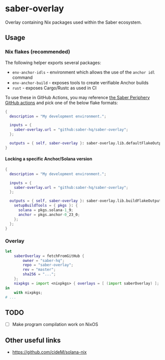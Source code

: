 # saber-overlay

Overlay containing Nix packages used within the Saber ecosystem.

## Usage

### Nix flakes (recommended)

The following helper exports several packages:

- `env-anchor-idls` - environment which allows the use of the `anchor idl` command
- `env-anchor-build` - exposes tools to create verifiable Anchor builds
- `rust` - exposes Cargo/Rustc as used in CI

To use these in GitHub Actions, you may reference [the Saber Periphery GitHub actions](https://github.com/saber-hq/saber-periphery/blob/master/.github/workflows) and pick one of the below flake formats:

```nix
{
  description = "My development environment.";

  inputs = {
    saber-overlay.url = "github:saber-hq/saber-overlay";
  };

  outputs = { self, saber-overlay }: saber-overlay.lib.defaultFlakeOutputs;
}
```

#### Locking a specific Anchor/Solana version

```nix
{
  description = "My development environment.";

  inputs = {
    saber-overlay.url = "github:saber-hq/saber-overlay";
  };

  outputs = { self, saber-overlay }: saber-overlay.lib.buildFlakeOutputs {
    setupBuildTools = { pkgs }: {
      solana = pkgs.solana-1_9;
      anchor = pkgs.anchor-0_23_0;
    };
  };
}
```

### Overlay

```nix
let
    saberOverlay = fetchFromGitHub {
        owner = "saber-hq";
        repo = "saber-overlay";
        rev = "master";
        sha256 = "...";
    };
    nixpkgs = import <nixpkgs> { overlays = [ (import saberOverlay) ]; };
in
    with nixpkgs;
# ...
```

## TODO

- [ ] Make program compilation work on NixOS

## Other useful links

- https://github.com/cideM/solana-nix

